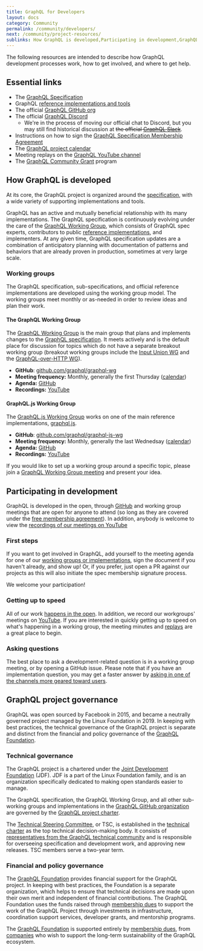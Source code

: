 ```yaml
---
title: GraphQL for Developers
layout: docs
category: Community
permalink: /community/developers/
next: /community/project-resources/
sublinks: How GraphQL is developed,Participating in development,GraphQL project governance
---
```


The following resources are intended to describe how GraphQL development processes work, how to get involved, and where to get help.

## Essential links

- The [GraphQL Specification](https://spec.graphql.org)
- GraphQL [reference implementations and tools](/code/)
- The official [GraphQL GitHub org](https://github.com/graphql)
- The official [GraphQL Discord](https://discord.graphql.org)
  - We're in the process of moving our official chat to Discord, but you may still find historical discussion at ~~the official [GraphQL Slack](https://slack.graphql.org)~~.
- Instructions on how to sign the [GraphQL Specification Membership Agreement](https://github.com/graphql/graphql-wg/tree/HEAD/membership)
- The [GraphQL project calendar](https://calendar.graphql.org)
- Meeting replays on the [GraphQL YouTube channel](https://youtube.graphql.org)
- The [GraphQL Community Grant](/foundation/community-grant/) program

## How GraphQL is developed

At its core, the GraphQL project is organized around the [specification](https://spec.graphql.org), with a wide variety of supporting implementations and tools.

GraphQL has an active and mutually beneficial relationship with its many implementations. The GraphQL specification is continuously evolving under the care of the [GraphQL Working Group](https://github.com/graphql/graphql-wg), which consists of GraphQL spec experts, contributors to public [reference implementations](/code/), and implementers. At any given time, GraphQL specification updates are a combination of anticipatory planning with documentation of patterns and behaviors that are already proven in production, sometimes at very large scale.

### Working groups

The GraphQL specification, sub-specifications, and official reference implementations are developed using the working group model. The working groups meet monthly or as-needed in order to review ideas and plan their work.

#### The GraphQL Working Group

The [GraphQL Working Group](https://github.com/graphql/graphql-wg) is the main group that plans and implements changes to the [GraphQL specification](https://spec.graphql.org). It meets actively and is the default place for discussion for topics which do not have a separate breakout working group (breakout working groups include the [Input Union WG](https://github.com/graphql/graphql-spec/blob/main/rfcs/InputUnion.md) and the [GraphQL-over-HTTP WG](https://github.com/graphql/graphql-over-http)).

- **GitHub**: [github.com/graphql/graphql-wg](https://github.com/graphql/graphql-wg)
- **Meeting frequency:** Monthly, generally the first Thursday ([calendar](https://calendar.graphql.org))
- **Agenda:** [GitHub](https://github.com/graphql/graphql-wg/tree/main/agendas)
- **Recordings:** [YouTube](https://www.youtube.com/playlist?list=PLP1igyLx8foH30_sDnEZnxV_8pYW3SDtb)

#### GraphQL.js Working Group

The [GraphQL.js Working Group](https://github.com/graphql/graphql-js-wg) works on one of the main reference implementations, [graphql.js](https://github.com/graphql/graphql-js).

- **GitHub**: [github.com/graphql/graphql-js-wg](https://github.com/graphql/graphql-wg)
- **Meeting frequency:** Monthly, generally the last Wednedsay ([calendar](https://calendar.graphql.org))
- **Agenda:** [GitHub](https://github.com/graphql/graphql-js-wg/tree/main/agendas)
- **Recordings:** [YouTube](https://www.youtube.com/playlist?list=PLP1igyLx8foHghwopNuQM7weyP5jR147I)

If you would like to set up a working group around a specific topic, please join a [GraphQL Working Group meeting](https://github.com/graphql/graphql-wg) and present your idea.

## Participating in development

GraphQL is developed in the open, through [GitHub](https://github.com/graphql) and working group meetings that are open for anyone to attend (so long as they are covered under the [free membership agreement](https://github.com/graphql/graphql-wg/tree/HEAD/membership)). In addition, anybody is welcome to view the [recordings of our meetings on YouTube](https://youtube.graphql.org)

### First steps

If you want to get involved in GraphQL, add yourself to the meeting agenda for one of our [working groups or implementations](https://github.com/graphql/graphql-wg/blob/main/GraphQL-TSC.md#about-the-graphql-specification-project), sign the document if you haven't already, and show up! Or, if you prefer, just open a PR against our projects as this will also initiate the spec membership signature process.

We welcome your participation!

### Getting up to speed

All of our work [happens in the open](https://github.com/graphql). In addition, we record our workgroups' meetings on [YouTube](https://youtube.graphql.org). If you are interested in quickly getting up to speed on what's happening in a working group, the meeting minutes and [replays](https://youtube.graphql.org) are a great place to begin.

### Asking questions

The best place to ask a development-related question is in a working group meeting, or by opening a GitHub issue. Please note that if you have an implementation question, you may get a faster answer by [asking in one of the channels more geared toward users](/community/users/#where-to-ask-questions).

## GraphQL project governance

GraphQL was open sourced by Facebook in 2015, and became a neutrally governed project managed by the Linux Foundation in 2019. In keeping with best practices, the technical governance of the GraphQL project is separate and distinct from the financial and policy governance of the [GraphQL Foundation](/foundation/).

### Technical governance

The GraphQL project is a chartered under the [Joint Development Foundation](https://www.jointdevelopment.org/) (JDF). JDF is a part of the Linux Foundation family, and is an organization specifically dedicated to making open standards easier to manage.

The GraphQL specification, the GraphQL Working Group, and all other sub-working groups and implementations in the [GraphQL GitHub organization](https://github.com/graphql) are governed by the [GraphQL project charter](https://technical-charter.graphql.org).

The [Technical Steering Committee](https://github.com/graphql/graphql-wg/blob/main/GraphQL-TSC.md), or TSC, is established in the [technical charter](https://technical-charter.graphql.org) as the top technical decision-making body. It consists of [representatives from the GraphQL technical community](https://github.com/graphql/graphql-wg/blob/main/GraphQL-TSC.md#tsc-voting-members) and is responsible for overseeing specification and development work, and approving new releases. TSC members serve a two-year term.

### Financial and policy governance

The [GraphQL Foundation](/foundation/) provides financial support for the GraphQL project. In keeping with best practices, the Foundation is a separate organization, which helps to ensure that technical decisions are made upon their own merit and independent of financial contributions. The GraphQL Foundation uses the funds raised through [membership dues](/foundation/join/) to support the work of the GraphQL Project through investments in infrastructure, coordination support services, developer grants, and mentorship programs.

The [GraphQL Foundation](/foundation/) is supported entirely by [membership dues](/foundation/join/), from [companies](/foundation/members/) who wish to support the long-term sustainability of the GraphQL ecosystem.
